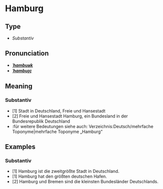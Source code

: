 # Hamburg
## Type
- _Substantiv_
## Pronunciation
- **_[ˈhambʊʁk](https://commons.wikimedia.org/wiki/File:De-Hamburg.ogg)_**
- **_[ˈhambʊɪ̯ç](https://commons.wikimedia.org/wiki/File:De-Hamburg.ogg)_**
## Meaning
### Substantiv
- [1] Stadt in Deutschland, Freie und Hansestadt
- [2] Freie und Hansestadt Hamburg, ein Bundesland in der Bundesrepublik Deutschland
- :für weitere Bedeutungen siehe auch: Verzeichnis:Deutsch/mehrfache Toponyme|mehrfache Toponyme „Hamburg“
## Examples
### Substantiv
- [1] Hamburg ist die zweitgrößte Stadt in Deutschland.
- [1] Hamburg hat den größten deutschen Hafen.
- [2] Hamburg und Bremen sind die kleinsten Bundesländer Deutschlands.
